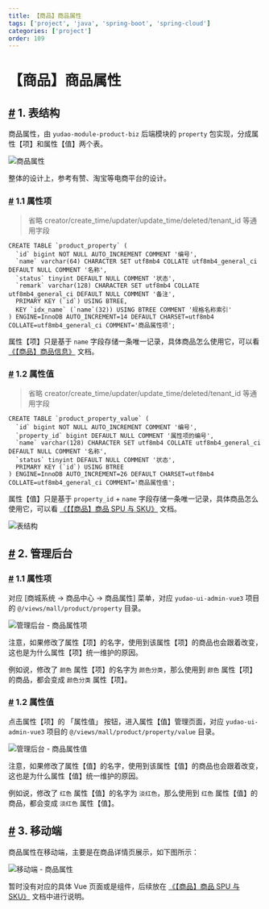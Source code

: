 ```yaml
---
title: 【商品】商品属性
tags: ['project', 'java', 'spring-boot', 'spring-cloud']
categories: ['project']
order: 109
---
```

# 【商品】商品属性

## [#](#_1-表结构) 1. 表结构

 商品属性，由 `yudao-module-product-biz` 后端模块的 `property` 包实现，分成属性【项】和属性【值】两个表。

 ![商品属性](https://cloud.iocoder.cn/img/%E5%95%86%E5%9F%8E%E6%89%8B%E5%86%8C/%E5%95%86%E5%93%81%E5%B1%9E%E6%80%A7/%E5%95%86%E5%93%81%E5%B1%9E%E6%80%A7.png)

 整体的设计上，参考有赞、淘宝等电商平台的设计。

 ### [#](#_1-1-属性项) 1.1 属性项

 
> 省略 creator/create\_time/updater/update\_time/deleted/tenant\_id 等通用字段

 
```
CREATE TABLE `product_property` (
  `id` bigint NOT NULL AUTO_INCREMENT COMMENT '编号',
  `name` varchar(64) CHARACTER SET utf8mb4 COLLATE utf8mb4_general_ci DEFAULT NULL COMMENT '名称',
  `status` tinyint DEFAULT NULL COMMENT '状态',
  `remark` varchar(128) CHARACTER SET utf8mb4 COLLATE utf8mb4_general_ci DEFAULT NULL COMMENT '备注',
  PRIMARY KEY (`id`) USING BTREE,
  KEY `idx_name` (`name`(32)) USING BTREE COMMENT '规格名称索引'
) ENGINE=InnoDB AUTO_INCREMENT=14 DEFAULT CHARSET=utf8mb4 COLLATE=utf8mb4_general_ci COMMENT='商品属性项';

```
属性【项】只是基于 `name` 字段存储一条唯一记录，具体商品怎么使用它，可以看 [《【商品】商品信息》](/mall/product-spu-sku/) 文档。

 ### [#](#_1-2-属性值) 1.2 属性值

 
> 省略 creator/create\_time/updater/update\_time/deleted/tenant\_id 等通用字段

 
```
CREATE TABLE `product_property_value` (
  `id` bigint NOT NULL AUTO_INCREMENT COMMENT '编号',
  `property_id` bigint DEFAULT NULL COMMENT '属性项的编号',
  `name` varchar(128) CHARACTER SET utf8mb4 COLLATE utf8mb4_general_ci DEFAULT NULL COMMENT '名称',
  `status` tinyint DEFAULT NULL COMMENT '状态',
  PRIMARY KEY (`id`) USING BTREE
) ENGINE=InnoDB AUTO_INCREMENT=26 DEFAULT CHARSET=utf8mb4 COLLATE=utf8mb4_general_ci COMMENT='商品属性值';

```
属性【值】只是基于 `property_id` + `name` 字段存储一条唯一记录，具体商品怎么使用它，可以看 [《【【商品】商品 SPU 与 SKU》](/mall/product-spu-sku/) 文档。

 ![表结构](https://cloud.iocoder.cn/img/%E5%95%86%E5%9F%8E%E6%89%8B%E5%86%8C/SPU%E4%B8%8ESKU/%E8%A1%A8%E5%85%B3%E7%B3%BB.png)

 ## [#](#_2-管理后台) 2. 管理后台

 ### [#](#_1-1-属性项-2) 1.1 属性项

 对应 [商城系统 -> 商品中心 -> 商品属性] 菜单，对应 `yudao-ui-admin-vue3` 项目的 `@/views/mall/product/property` 目录。

 ![管理后台 - 商品属性项](https://cloud.iocoder.cn/img/%E5%95%86%E5%9F%8E%E6%89%8B%E5%86%8C/%E5%95%86%E5%93%81%E5%B1%9E%E6%80%A7/%E7%AE%A1%E7%90%86%E5%90%8E%E5%8F%B0-%E5%95%86%E5%93%81%E5%B1%9E%E6%80%A7%E9%A1%B9.png)

 注意，如果修改了属性【项】的名字，使用到该属性【项】的商品也会跟着改变，这也是为什么属性【项】统一维护的原因。

 例如说，修改了 `颜色` 属性【项】的名字为 `颜色分类`，那么使用到 `颜色` 属性【项】的商品，都会变成 `颜色分类` 属性【项】。

 ### [#](#_1-2-属性值-2) 1.2 属性值

 点击属性【项】的 「属性值」 按钮，进入属性【值】管理页面，对应 `yudao-ui-admin-vue3` 项目的 `@/views/mall/product/property/value` 目录。

 ![管理后台 - 商品属性值](https://cloud.iocoder.cn/img/%E5%95%86%E5%9F%8E%E6%89%8B%E5%86%8C/%E5%95%86%E5%93%81%E5%B1%9E%E6%80%A7/%E7%AE%A1%E7%90%86%E5%90%8E%E5%8F%B0-%E5%95%86%E5%93%81%E5%B1%9E%E6%80%A7%E5%80%BC.png)

 注意，如果修改了属性【值】的名字，使用到该属性【值】的商品也会跟着改变，这也是为什么属性【值】统一维护的原因。

 例如说，修改了 `红色` 属性【值】的名字为 `淡红色`，那么使用到 `红色` 属性【值】的商品，都会变成 `淡红色` 属性【值】。

 ## [#](#_3-移动端) 3. 移动端

 商品属性在移动端，主要是在商品详情页展示，如下图所示：

 ![移动端 - 商品属性](https://cloud.iocoder.cn/img/%E5%95%86%E5%9F%8E%E6%89%8B%E5%86%8C/%E5%95%86%E5%93%81%E5%B1%9E%E6%80%A7/%E7%A7%BB%E5%8A%A8%E7%AB%AF-%E5%95%86%E5%93%81%E5%B1%9E%E6%80%A7.png)

 暂时没有对应的具体 Vue 页面或是组件，后续放在 [《【商品】商品 SPU 与 SKU》](/mall/product-spu-sku/) 文档中进行说明。


